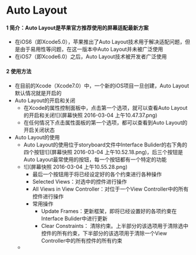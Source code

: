 #  Auto Layout
#### 1 简介：Auto Layout是苹果官方推荐使用的屏幕适配最新方案
- 在iOS6（即Xcode5.0），苹果推出了Auto Layout技术用于解决适配问题，但是由于易用性等问题，在这一版本中Auto Layout并未被广泛使用
- 在iOS7（即Xcode6.0）之后，Auto Layout技术被开发者广泛使用
#### 2 使用方法
- 在目前的Xcode（Xcode7.0）中，一个新的iOS项目一旦创建，Auto Layout默认情况就是开启的
- Auto Layout的开启和关闭
  - 在Xcode的属性控制面板中，点击第一个选项，就可以查看Auto Layout的开启和关闭![](屏幕快照 2016-03-04 上午10.47.37.png)
  - 在任何情况下点击属性面板的第一个选项，都可以查看到Auto Layout的开启关闭状态
- Auto Layout的使用
  - Auto Layout的使用位于storyboard文件中Interface Bulider的右下角的四个按钮![](屏幕快照 2016-03-04 上午10.52.18.png)，后三个按钮是Auto Layout最常使用的按钮，每一个按钮都有一个特定的功能
  - ![](屏幕快照 2016-03-04 上午10.55.28.png)
    - 最后一个按钮用于将已经设定好的各个约束进行各种操作
    - Selected Views：对选中的控件进行操作
    - All Views in View Controller：对位于一个View Controller中的所有控件进行操作
    - 常用操作
      - Update Frames：更新框架，即将已经设置好的各项约束在Interface Bulider中进行更新
      - Clear Constraints： 清除约束。上半部分的该选项用于清除选中控件的所有约束，下半部分的该选项用于清除一个View Controller中的所有控件的所有约束
  - 


